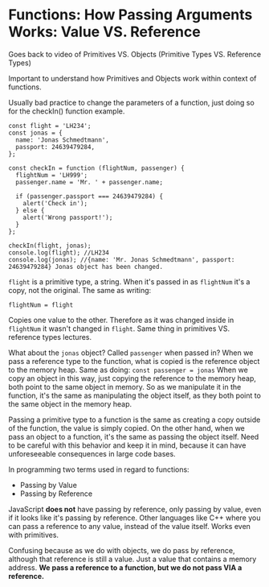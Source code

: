 # Functions: How Passing Arguments Works: Value VS. Reference

Goes back to video of Primitives VS. Objects (Primitive Types VS. Reference Types)

Important to understand how Primitives and Objects work within context of functions.

Usually bad practice to change the parameters of a function, just doing so for the checkIn() function example.

```
const flight = 'LH234';
const jonas = {
  name: 'Jonas Schmedtmann',
  passport: 24639479284,
};

const checkIn = function (flightNum, passenger) {
  flightNum = 'LH999';
  passenger.name = 'Mr. ' + passenger.name;

  if (passenger.passport === 24639479284) {
    alert('Check in');
  } else {
    alert('Wrong passport!');
  }
};

checkIn(flight, jonas);
console.log(flight); //LH234
console.log(jonas); //{name: 'Mr. Jonas Schmedtmann', passport: 24639479284} Jonas object has been changed.
```

`flight` is a primitive type, a string. When it's passed in as `flightNum` it's a copy, not the original. The same as writing:

`flightNum = flight`

Copies one value to the other. Therefore as it was changed inside in `flightNum` it wasn't changed in `flight`. Same thing in primitives VS. reference types lectures.

What about the `jonas` object?
Called `passenger` when passed in? When we pass a reference type to the function, what is copied is the reference object to the memory heap. Same as doing: `const passenger = jonas` When we copy an object in this way, just copying the reference to the memory heap, both point to the same object in memory. So as we manipulate it in the function, it's the same as manipulating the object itself, as they both point to the same object in the memory heap.

Passing a primitive type to a function is the same as creating a copy outside of the function, the value is simply copied. On the other hand, when we pass an object to a function, it's the same as passing the object itself. Need to be careful with this behavior and keep it in mind, because it can have unforeseeable consequences in large code bases.

In programming two terms used in regard to functions:

- Passing by Value
- Passing by Reference

JavaScript **does not** have passing by reference, only passing by value, even if it looks like it's passing by reference. Other languages like C++ where you can pass a reference to any value, instead of the value itself. Works even with primitives.

Confusing because as we do with objects, we do pass by reference, although that reference is still a value. Just a value that contains a memory address. **We pass a reference to a function, but we do not pass VIA a reference.**
